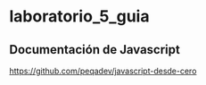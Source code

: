 # laboratorio_5_guia

## Documentación de Javascript
https://github.com/peqadev/javascript-desde-cero
